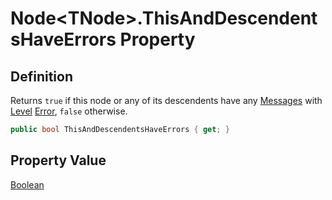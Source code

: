 # Node&lt;TNode&gt;.ThisAndDescendentsHaveErrors Property
## Definition

Returns `true` if this node or any of its descendents have any [Messages](MrKWatkins.Ast.Message.md) with [Level](MrKWatkins.Ast.Message.Level.md) [Error](MrKWatkins.Ast.MessageLevel.Error.md), `false` otherwise.

```c#
public bool ThisAndDescendentsHaveErrors { get; }
```

## Property Value

[Boolean](https://learn.microsoft.com/en-gb/dotnet/api/System.Boolean)
